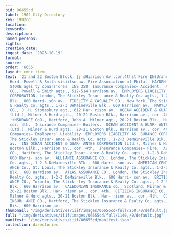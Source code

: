 ```yaml
---
pid: 06655cd
label: 1902 City Directory
key: 1902cd
location: 
keywords: 
description: 
named_persons: 
rights: 
creation_date: 
ingest_date: '2023-10-19'
format: 
source: 
order: '6655'
layout: cmhc_item
text: '21 and 22 Boston Block, [; sHiarison Av..cor.4thst Fire INSUrance  Milner &
  Hurd  Powell & Smith sisiitsn aw. Fire Association of Phila,  HAYDEN''S CLOTHING
  STORE ages ty conars‘cres  INS 358  Insurance Companies— Accident.  AETNA LIFE INSURANCE
  CO., Powell & Smith agts., 512-514 Harrison av.  EMPLOYERS LIABILITY AS- SURANCE
  CORPORATION, London, The Stickley Insur- ance & Realty Co. agts., 1-2-3 DeMaineville
  Blk., 600 Harri- s0n av.  FIDELITY & CASUALTY CO., New York, The Stickley In- surance
  & Realty Co. agts., 1-2-3 DeMaineville Blk., 600 Harrison av.  MARYLAND CASUALTY
  CO., J. H. Stotesbury agt., 612 Har- rison av.  OCEAN ACCIDENT & GUAR- ANTEE CORPORATION
  (Ltd.), Milner & Hurd agts., 20-21 Boston Blk., Harrison av., cor. 4th.  TRAVELERS
  !tNSURANCE CoO., Hartford, John A. Milner agt., 20-21 Boston Blk., Harrison av.,
  cor. 4th.  Insurance Companies— Boilers.  OCEAN ACCIDENT & GUAR- ANTEE CORPORATION
  (Ltd.), Milner & Hurd agts.. 20-21 Boston Blk., Harrison av., cor. 4th.  Insurance
  Companies— Employers’ Liability. EMPLOYERS LIABILITY AS. SURANCE CORPORATION, London,
  The Stickley Insur- ance & Realty Co. agts., 1-2-3 DeMaineville Bik., 600 Harri-  son
  av.  INS OCEAN ACCIDENT & GUAR- ANTEE CORPORATION (Ltd.), Milner & Hurd agts.,  20-21
  Boston Bilk., Harrison av., cor. 4th.  Insurance Companies— Fire.  AETNA INSURANCE
  CO., Hartford, The Stickley Insur- ance & Realty Co. agts., 1-2-3 DeMaineville Blk.,
  600 Harri- son av.  ALLIANCE ASSURANCE CO., London, The Stickley Insur- ance & Realty
  Co. agts., 1-2-3 DeMaineville BIk., 600 Harri- son av.  AMERICAN CENTRAL INSUR-
  ANCE Co., St. Louis, The Stickley Insurance & Realty Co. agts., 1-2-3 DeMaineville
  Blk., 600 Harrison ay.  ATLAS ASSURANCE CO., London, The Stickley Insur- ance &
  Realty Co. agts., 1-2-3 DeMaineville Blk., 600 Harri- son av.  BRITISH AMERICA ASSUR-
  ANCE CO., Toronto, The Stick- ley Insurance & Realty Co. agts., 1-2-3 DeMaineville
  Blk., 600 Harrison av.  CALEDONIAN INSURANCE co., Scotland, Milner & Hurd agts.,
  20-21 Boston Blk., Har- rison av., cor. 4th.  CITIZENS INSURANCE CO. OF MISSOURI,
  Milner & Hurd agts., 20-21 Boston Blk., Har- rison av., cor. 4th.  CONNECTICUT FIRE
  INSUR. ANCE CO., Hartford, The Stickley Insurance & Realty Co. agts., 1-2-8 DeMaineville
  Bik., 600 Harrison av.    '
thumbnail: "/img/derivatives/iiif/images/06655cd/full/250,/0/default.jpg"
full: "/img/derivatives/iiif/images/06655cd/full/1140,/0/default.jpg"
manifest: "/img/derivatives/iiif/06655cd/manifest.json"
collection: directories
---
```

